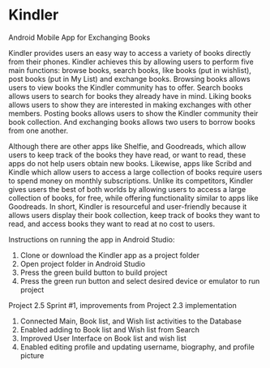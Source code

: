 # Kindler
Android Mobile App for Exchanging Books

Kindler provides users an easy way to access a variety of books directly from their phones. Kindler achieves this by allowing users to perform five main functions: browse books, search books, like books (put in wishlist), post books (put in My List) and exchange books. Browsing books allows users to view books the Kindler community has to offer. Search books allows users to search for books they already have in mind. Liking books allows users to show they are interested in making exchanges with other members. Posting books allows users to show the Kindler community their book collection. And exchanging books allows two users to borrow books from one another. 

Although there are other apps like Shelfie, and Goodreads, which allow users to keep track of the books they have read, or want to read, these apps do not help users obtain new books. Likewise, apps like Scribd and Kindle which allow users to access a large collection of books require users to spend money on monthly subscriptions. Unlike its competitors, Kindler gives users the best of both worlds by allowing users to access a large collection of books, for free, while offering functionality similar to apps like Goodreads. In short, Kindler is resourceful and user-friendly because it allows users display their book collection, keep track of books they want to read, and access books they want to read at no cost to users.

Instructions on running the app in Android Studio:
1. Clone or download the Kindler app as a project folder
2. Open project folder in Android Studio
3. Press the green build button to build project
4. Press the green run button and select desired device or emulator to run project

Project 2.5 Sprint #1, improvements from Project 2.3 implementation 
1. Connected Main, Book list, and Wish list activities to the Database
2. Enabled adding to Book list and Wish list from Search
3. Improved User Interface on Book list and wish list
4. Enabled editing profile and updating username, biography, and profile picture
